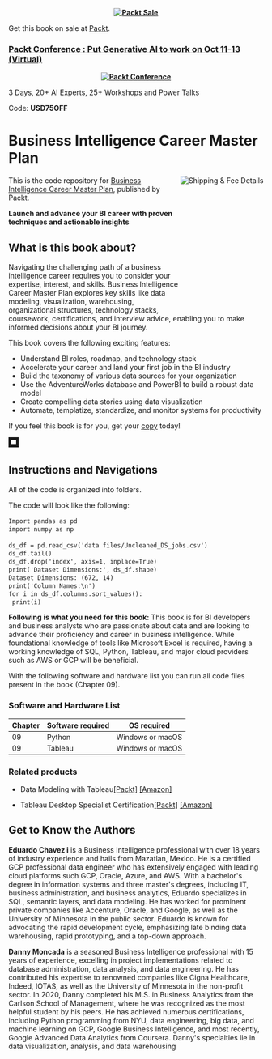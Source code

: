 
<b><p align='center'>[![Packt Sale](https://static.packt-cdn.com/assets/images/e72907cf-bf2f-4f83-bb58-6cc08a901ff9.jpeg)](https://www.packtpub.com/)</p></b>Get this book on sale at [Packt](https://www.packtpub.com/).


### [Packt Conference : Put Generative AI to work on Oct 11-13 (Virtual)](https://packt.link/JGIEY)

<b><p align='center'>[![Packt Conference](https://hub.packtpub.com/wp-content/uploads/2023/08/put-generative-ai-to-work-packt.png)](https://packt.link/JGIEY)</p></b> 
3 Days, 20+ AI Experts, 25+ Workshops and Power Talks 

Code: <b>USD75OFF</b>

# Business Intelligence Career Master Plan

<a href="https://www.amazon.com/Business-Intelligence-Career-Master-Plan/dp/1801077959/ref=sr_1_1?crid=32H73W5XAQ55&keywords=Business+Intelligence+Career+Master+Plan&qid=1693461937&sprefix=business+intelligence+career+master+plan%2Caps%2C465&sr=8-1&utm_source=github&utm_medium=repository&utm_campaign=9781801810135"><img src="https://m.media-amazon.com/images/I/61g0E2LqNQL.jpg" alt="Shipping & Fee Details" height="256px" align="right"></a>

This is the code repository for [Business Intelligence Career Master Plan](https://www.amazon.com/Business-Intelligence-Career-Master-Plan/dp/1801077959/ref=sr_1_1?crid=32H73W5XAQ55&keywords=Business+Intelligence+Career+Master+Plan&qid=1693461937&sprefix=business+intelligence+career+master+plan%2Caps%2C465&sr=8-1&utm_source=github&utm_medium=repository&utm_campaign=9781801810135), published by Packt.

**Launch and advance your BI career with proven techniques and actionable insights**

## What is this book about?
Navigating the challenging path of a business intelligence career requires you to consider your expertise, interest, and skills. Business Intelligence Career Master Plan explores key skills like data modeling, visualization, warehousing, organizational structures, technology stacks, coursework, certifications, and interview advice, enabling you to make informed decisions about your BI journey.

This book covers the following exciting features:

* Understand BI roles, roadmap, and technology stack
* Accelerate your career and land your first job in the BI industry
* Build the taxonomy of various data sources for your organization
* Use the AdventureWorks database and PowerBI to build a robust data model
* Create compelling data stories using data visualization
* Automate, templatize, standardize, and monitor systems for productivity

If you feel this book is for you, get your [copy](https://www.amazon.com/dp/1801077959) today!

<a href="https://www.packtpub.com/?utm_source=github&utm_medium=banner&utm_campaign=GitHubBanner"><img src="https://raw.githubusercontent.com/PacktPublishing/GitHub/master/GitHub.png" 
alt="https://www.packtpub.com/" border="5" /></a>

## Instructions and Navigations
All of the code is organized into folders.

The code will look like the following:
```
Import pandas as pd
import numpy as np

ds_df = pd.read_csv('data files/Uncleaned_DS_jobs.csv')      
ds_df.tail()
ds_df.drop('index', axis=1, inplace=True)
print('Dataset Dimensions:', ds_df.shape)
Dataset Dimensions: (672, 14)
print('Column Names:\n')
for i in ds_df.columns.sort_values():
 print(i)
```

**Following is what you need for this book:**
This book is for BI developers and business analysts who are passionate about data and are looking to advance their proficiency and career in business intelligence. While foundational knowledge of tools like Microsoft Excel is required, having a working knowledge of SQL, Python, Tableau, and major cloud providers such as AWS or GCP will be beneficial.

With the following software and hardware list you can run all code files present in the book (Chapter 09).
### Software and Hardware List
| Chapter | Software required | OS required |
| -------- | ------------------------------------ | ----------------------------------- |
| 09 | Python | Windows or macOS |
| 09 | Tableau | Windows or macOS |


### Related products
* Data Modeling with Tableau[[Packt]](https://www.packtpub.com/product/data-modeling-with-tableau/9781803248028?utm_source=github&utm_medium=repository&utm_campaign=9781803248028) [[Amazon]](https://www.amazon.com/dp/1803248025)

* Tableau Desktop Specialist Certification[[Packt]](https://www.packtpub.com/product/tableau-desktop-specialist-certification/9781801810135?utm_source=github&utm_medium=repository&utm_campaign=9781801810135) [[Amazon]](https://www.amazon.com/dp/1801810133)

## Get to Know the Authors
**Eduardo Chavez i**
is a Business Intelligence professional with over 18 years of industry experience and 
hails from Mazatlan, Mexico. He is a certified GCP professional data engineer who has extensively 
engaged with leading cloud platforms such GCP, Oracle, Azure, and AWS. With a bachelor's degree in 
information systems and three master's degrees, including IT, business administration, and business 
analytics, Eduardo specializes in SQL, semantic layers, and data modeling. He has worked for prominent 
private companies like Accenture, Oracle, and Google, as well as the University of Minnesota in the 
public sector. Eduardo is known for advocating the rapid development cycle, emphasizing late binding 
data warehousing, rapid prototyping, and a top-down approach.

**Danny Moncada**
 is a seasoned Business Intelligence professional with 15 years of experience, excelling 
in project implementations related to database administration, data analysis, and data engineering. 
He has contributed his expertise to renowned companies like Cigna Healthcare, Indeed, IOTAS, as 
well as the University of Minnesota in the non-profit sector. In 2020, Danny completed his M.S. in 
Business Analytics from the Carlson School of Management, where he was recognized as the most 
helpful student by his peers. He has achieved numerous certifications, including Python programming 
from NYU, data engineering, big data, and machine learning on GCP, Google Business Intelligence, 
and most recently, Google Advanced Data Analytics from Coursera. Danny's specialties lie in data 
visualization, analysis, and data warehousing


